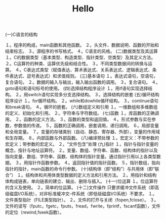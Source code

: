 ﻿---
title: Hello 
categories: C语言
---
(一)C语言的结构
<!--more-->
１。程序的构成，main函数和其他函数。
２。头文件、数据说明、函数的开始和结束标志。
３。源程序的书写格式。
４。C语言的风格。
(二)数据类型及其运算
１。C的数据类型（基本类型、构造类型、指针类型、空类型）及其定义方法。
２。C运算符的种类、运算优先级和结合性。
３。不同类型数据间的转换与运算。
４。C表达式类型（赋值表达、算术表达式、关系表达式、逻辑表达式、条件表达式、逗号表达式）和求值规则。
(三)基本语句
１。表达式语句，空语句，复合语句。
２。数据的输入与输出，输入输出函数的调用。
３。复合语句。
４。goto语句和语句标号的使用。
(四)选择结构程序设计
１。用if语句实现选择结构。
２。用switch语句实现多分支选择结构。
３。选择结构的嵌套
(五)循环结构程序设计
１。for循环结构。
２。while和dowhile循环结构。
３。continue语句和break语句。
４。循环的嵌套。
(六)数组定义和引用
１。一维数组和多维数组的定义、初始化和引用。
２。字符串与字符数组。
(七)函数
１。库函数的正确调用。
２。函数的定义方法。
３。函数的类型和返回值。
４。形式参数与实在参数，参数值的传递。
５。函数的正确调用，嵌套调用，递归调用。
６。局部变量和全局变量。
７。变量的存储类别（自动、静态、寄存器、外部），变量的作用域和生存期。
８。内部函数与外部函数。
(八)编译预处理
１。宏定义：不带参数的宏定义；带参数的宏定义。
２。“文件包含”处理
(九)指针
１。指针与指针变量的概念，指针与地址运算符。
２。变量、数组、字符串、函数、结构体的指针以及指向变量、数组、字符串、函数、结构体的指针变量。通过指针引用以上各类型数据。
３。用指针作函数参数。
４。返回指针值的指针函数。
５。指针数组，指向指针的指针，main函数的命令行参数。
(十)结构体（即“结构”）与共用体（即“联合”）
１。结构体和共用体类型数据的定义方法和引用方法。
２。用指针和结构体构成链表，单向链表的建立、输出、删除与插入。
(十一)位运算
１。位运算符的含义及使用。
２。简单的位运算。
(十二)文件操作
只要求缓冲文件系统（即高级磁盘I/O系统），对非标准缓冲文–件系统（即低级磁盘I/O系统）不要求。
１。文件类型指针（FILE类型指针）。
２。文件的打开与关闭（fopen,fclose）。
３。文件的读写（fputc，fgetc，fputs，fread，fwrite，fprintf，fscanf函数），文件的定位（rewind,fseek函数）。




